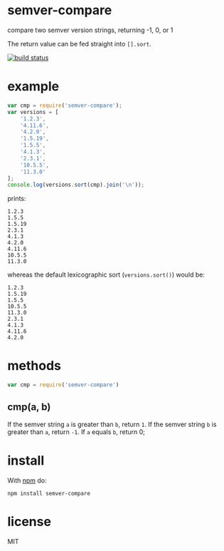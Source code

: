 # semver-compare

compare two semver version strings, returning -1, 0, or 1

The return value can be fed straight into `[].sort`.

[![build status](https://secure.travis-ci.org/substack/semver-compare.png)](http://travis-ci.org/substack/semver-compare)

# example

``` js
var cmp = require('semver-compare');
var versions = [
    '1.2.3',
    '4.11.6',
    '4.2.0',
    '1.5.19',
    '1.5.5',
    '4.1.3',
    '2.3.1',
    '10.5.5',
    '11.3.0'
];
console.log(versions.sort(cmp).join('\n'));
```

prints:

```
1.2.3
1.5.5
1.5.19
2.3.1
4.1.3
4.2.0
4.11.6
10.5.5
11.3.0
```

whereas the default lexicographic sort (`versions.sort()`) would be:

```
1.2.3
1.5.19
1.5.5
10.5.5
11.3.0
2.3.1
4.1.3
4.11.6
4.2.0
```

# methods

```js
var cmp = require('semver-compare')
```

## cmp(a, b)

If the semver string `a` is greater than `b`, return `1`.
If the semver string `b` is greater than `a`, return `-1`.
If `a` equals `b`, return 0;

# install

With [npm](https://npmjs.org) do:

```
npm install semver-compare
```

# license

MIT
